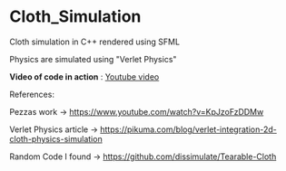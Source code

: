 # Cloth_Simulation

Cloth simulation in C++ rendered using SFML

Physics are simulated using "Verlet Physics"

**Video of code in action** :
[Youtube video](https://youtu.be/amXzH7ASuA8)

References: 

Pezzas work -> https://www.youtube.com/watch?v=KpJzoFzDDMw

Verlet Physics article -> https://pikuma.com/blog/verlet-integration-2d-cloth-physics-simulation

Random Code I found -> https://github.com/dissimulate/Tearable-Cloth
